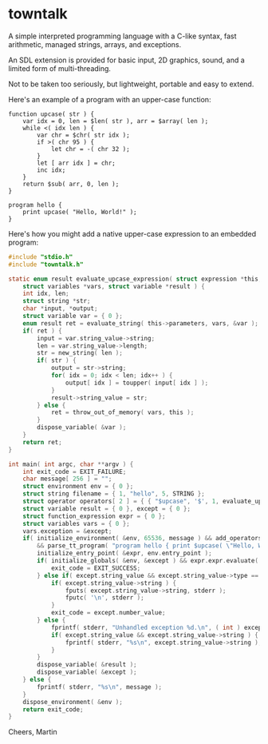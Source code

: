 # towntalk

A simple interpreted programming language with a C-like syntax,
fast arithmetic, managed strings, arrays, and exceptions.

An SDL extension is provided for basic input, 2D graphics, sound, and 
a limited form of multi-threading.

Not to be taken too seriously, but lightweight, portable and easy to extend.

Here's an example of a program with an upper-case function:

```
function upcase( str ) {
	var idx = 0, len = $len( str ), arr = $array( len );
	while <( idx len ) {
		var chr = $chr( str idx );
		if >( chr 95 ) {
			let chr = -( chr 32 );
		}
		let [ arr idx ] = chr;
		inc idx;
	}
	return $sub( arr, 0, len );
}

program hello {
	print upcase( "Hello, World!" );
}
```

Here's how you might add a native upper-case expression to an embedded program:

```C
#include "stdio.h"
#include "towntalk.h"

static enum result evaluate_upcase_expression( struct expression *this,
	struct variables *vars, struct variable *result ) {
	int idx, len;
	struct string *str;
	char *input, *output;
	struct variable var = { 0 };
	enum result ret = evaluate_string( this->parameters, vars, &var );
	if( ret ) {
		input = var.string_value->string;
		len = var.string_value->length;
		str = new_string( len );
		if( str ) {
			output = str->string;
			for( idx = 0; idx < len; idx++ ) {
				output[ idx ] = toupper( input[ idx ] );
			}
			result->string_value = str;
		} else {
			ret = throw_out_of_memory( vars, this );
		}
		dispose_variable( &var );
	}
	return ret;
}

int main( int argc, char **argv ) {
	int exit_code = EXIT_FAILURE;
	char message[ 256 ] = "";
	struct environment env = { 0 };
	struct string filename = { 1, "hello", 5, STRING };
	struct operator operators[ 2 ] = { { "$upcase", '$', 1, evaluate_upcase_expression, NULL }, { NULL } };
	struct variable result = { 0 }, except = { 0 };
	struct function_expression expr = { 0 };
	struct variables vars = { 0 };
	vars.exception = &except;
	if( initialize_environment( &env, 65536, message ) && add_operators( operators, &env, message )
		&& parse_tt_program( "program hello { print $upcase( \"Hello, World!\" ); } ", &filename, &env, message ) ) {
		initialize_entry_point( &expr, env.entry_point );
		if( initialize_globals( &env, &except ) && expr.expr.evaluate( &expr.expr, &vars, &result ) ) {
			exit_code = EXIT_SUCCESS;
		} else if( except.string_value && except.string_value->type == EXIT ) {
			if( except.string_value->string ) {
				fputs( except.string_value->string, stderr );
				fputc( '\n', stderr );
			}
			exit_code = except.number_value;
		} else {
			fprintf( stderr, "Unhandled exception %d.\n", ( int ) except.number_value );
			if( except.string_value && except.string_value->string ) {
				fprintf( stderr, "%s\n", except.string_value->string );
			}
		}
		dispose_variable( &result );
		dispose_variable( &except );
	} else {
		fprintf( stderr, "%s\n", message );
	}
	dispose_environment( &env );
	return exit_code;
}
```

Cheers,
Martin
